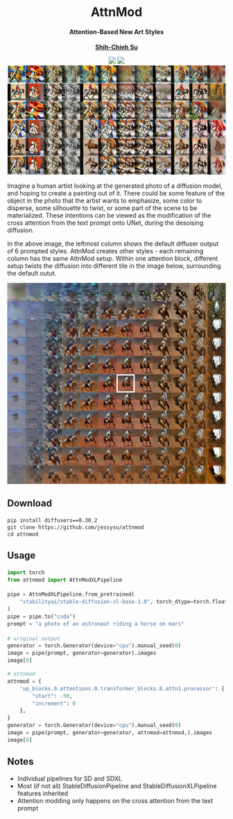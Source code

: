 <div align="center">
<h1>AttnMod</h1>
<h4>Attention-Based New Art Styles</h4>

[**Shih-Chieh Su**](https://www.linkedin.com/in/jessysu/)


<a href='https://attnmod.github.io/'><img src='https://img.shields.io/badge/Project-Page-green'></a>
<a href='https://arxiv.org/abs/2409.10028'><img src='https://img.shields.io/badge/Technique-Report-red'></a>
<img src='output/tiles/styles_6x1_1x12.jpg' width = 900 >
</div>

Imagine a human artist looking at the generated photo of a diffusion model, and hoping to create a painting out of it. There could be some feature of the object in the photo that the artist wants to emphasize, some color to disperse, some silhouette to twist, or some part of the scene to be materialized. These intentions can be viewed as the modification of the cross attention from the text prompt onto UNet, during the desoising diffusion.

In the above image, the leftmost column shows the default diffuser output of 6 prompted styles. AttnMod creates other styles - each remaining column has the same AttnMod setup. Within one attention block, different setup twists the diffusion into different tile in the image below, surrounding the default outut.

<p align="center">
  <img src="output/tiles/U1A0A2.jpg" width = 900>
</p>

## Download

```
pip install diffusers==0.30.2
git clone https://github.com/jessysu/attnmod
cd attnmod
```

## Usage

```python
import torch
from attnmod import AttnModXLPipeline

pipe = AttnModXLPipeline.from_pretrained(
    "stabilityai/stable-diffusion-xl-base-1.0", torch_dtype=torch.float16
)
pipe = pipe.to("cuda")
prompt = "a photo of an astronaut riding a horse on mars"

# original output
generator = torch.Generator(device="cpu").manual_seed(0)
image = pipe(prompt, generator=generator).images
image[0]
```

```python
# attnmod
attnmod = {
    'up_blocks.0.attentions.0.transformer_blocks.8.attn1.processor': {
        "start": -50,
        "increment": 0
    },
}
generator = torch.Generator(device="cpu").manual_seed(0)
image = pipe(prompt, generator=generator, attnmod=attnmod,).images
image[0]
```

## Notes
- Individual pipelines for SD and SDXL
- Most (if not all) StableDiffusionPipeline and StableDiffusionXLPipeline features inherited
- Attention modding only happens on the cross attention from the text prompt
